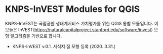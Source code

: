 KNPS-InVEST Modules for QGIS
============================
   
   
KNPS-InVEST는 국립공원 생태계서비스 가치평가를 위한 QGIS 통합 모듈입니다.
이 모듈은 InVEST(https://naturalcapitalproject.stanford.edu/software/invest) 모형 알고리즘을 기반으로 합니다.
    
* KNPS-InVEST v.0.1. 서식지 질 모형 등록 (2020. 3.31.)
